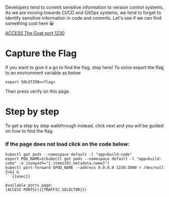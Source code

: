 Developers tend to commit sensitive information to version control systems. As we are moving towards CI/CD and GitOps systems, we tend to forget to identify sensitive information in code and commits. Let's see if we can find something cool here 😀

[ACCESS The Goat port 1230]({{TRAFFIC_HOST1_1230}})

# Capture the Flag
If you want to give it a go to find the flag, stop here!
To solve export the flag to an environment variable as below
```
export SOLUTION=<flag>
```
Then press verify on this page.

# Step by step
To get a step by step walkthrough instead, click next and you will be guided on how to find the flag.

### If the page does not load click on the code below:
```
kubectl get pods --namespace default -l "app=build-code"
export POD_NAME=$(kubectl get pods --namespace default -l "app=build-code" -o jsonpath="{.items[0].metadata.name}")
kubectl port-forward $POD_NAME --address 0.0.0.0 1230:3000 > /dev/null 2>&1 &
```{{exec}}

Available ports page:
[ACCESS PORTS]({{TRAFFIC_SELECTOR}})